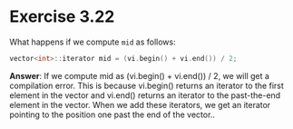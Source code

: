 # Exercise 3.22

What happens if we compute `mid` as follows:

```cpp
vector<int>::iterator mid = (vi.begin() + vi.end()) / 2;
```

**Answer**: If we compute mid as (vi.begin() + vi.end()) / 2, we will get a compilation error. This is because vi.begin() returns an iterator to the first element in the vector and vi.end() returns an iterator to the past-the-end element in the vector. When we add these iterators, we get an iterator pointing to the position one past the end of the vector..
